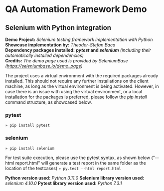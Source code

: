 # QA Automation Framework Demo
## Selenium with Python integration

**Demo Project:** *Selenium testing framework implementation with Python*  
**Showcase implementation by:** *Theodor-Stefan Baca*  
**Dependency packages installed:** **_pytest_ and _selenium_** *(including their automatically installed dependencies)*  
**Credits:** *The demo page used is provided by SeleniumBase (https://seleniumbase.io/demo_page)*

The project uses a virtual environment with the required packages already installed. This should not require any further installations on the client machine, as long as the virtual environment is being activated. However, in case there is an issue with using the virtual environment, or a local installation for the packages is preferred, please follow the *pip install* command structure, as showcased below.

### pytest
`» pip install pytest`

### selenium
`» pip install selenium`  

For test suite execution, please use the pytest syntax, as shown below ("--html report.html" will generate a test report in the same folder as the location of the testcases)
`» py.test --html report.html` 

**Python version used:** *Python 3.11.0*
**Selenium library version used:** *selenium 4.10.0*
**Pytest library version used:** *Python 7.3.1*
